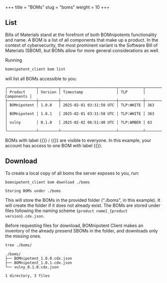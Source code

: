 +++
title = "BOMs"
slug = "boms"
weight = 10
+++

## List

Bills of Materials stand at the forefront of both BOMnipotents functionality and name. A BOM is a list of all components that make up a product. In the context of cybersecurity, the most prominent variant is the Software Bill of Materials (SBOM), but BOMs allow for more general considerations as well.

Running
```bash
bomnipotent_client bom list
```
will list all BOMs accessible to you:
```
╭─────────────┬─────────┬─────────────────────────┬───────────┬────────────╮
│ Product     │ Version │ Timestamp               │ TLP       │ Components │
├─────────────┼─────────┼─────────────────────────┼───────────┼────────────┤
│ BOMnipotent │ 1.0.0   │ 2025-02-01 03:31:50 UTC │ TLP:WHITE │ 363        │
│ BOMnipotent │ 1.0.1   │ 2025-02-01 03:31:50 UTC │ TLP:WHITE │ 363        │
│ vulny       │ 0.1.0   │ 2025-02-02 06:51:40 UTC │ TLP:AMBER │ 63         │
╰─────────────┴─────────┴─────────────────────────┴───────────┴────────────╯
```

BOMs with label {{<tlp-white>}} / {{<tlp-clear>}} are visible to everyone. In this example, your account has access to one BOM with label {{<tlp-amber>}}.

## Download

To create a local copy of all boms the server exposes to you, run:
```bash
bomnipotent_client bom download ./boms
```
```
Storing BOMs under ./boms
```

This will store the BOMs in the provided folder ("./boms", in this example). It will create the folder if it does not already exist. The BOMs are stored under files following the naming scheme `{product name}_{product version}.cdx.json`.

Before requesting files for download, BOMnipotent Client makes an inventory of the already presend SBOMs in the folder, and downloads only the missing ones.

```bash
tree ./boms/
```
```
./boms/
├── BOMnipotent_1.0.0.cdx.json
├── BOMnipotent_1.0.1.cdx.json
└── vulny_0.1.0.cdx.json

1 directory, 3 files

```


